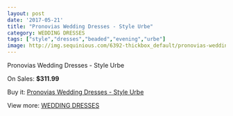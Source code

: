 ```yaml
---
layout: post
date: '2017-05-21'
title: "Pronovias Wedding Dresses - Style Urbe"
category: WEDDING DRESSES
tags: ["style","dresses","beaded","evening","urbe"]
image: http://img.sequinious.com/6392-thickbox_default/pronovias-wedding-dresses-style-urbe.jpg
---
```

Pronovias Wedding Dresses - Style Urbe

On Sales: **$311.99**
<a href="https://www.sequinious.com/wedding-dresses/2604-pronovias-wedding-dresses-style-urbe.html"><amp-img layout="responsive" width="600" height="600" src="//img.sequinious.com/6392-thickbox_default/pronovias-wedding-dresses-style-urbe.jpg" alt="Pronovias Wedding Dresses - Style Urbe 0" /></a>
<a href="https://www.sequinious.com/wedding-dresses/2604-pronovias-wedding-dresses-style-urbe.html"><amp-img layout="responsive" width="600" height="600" src="//img.sequinious.com/6394-thickbox_default/pronovias-wedding-dresses-style-urbe.jpg" alt="Pronovias Wedding Dresses - Style Urbe 1" /></a>
<a href="https://www.sequinious.com/wedding-dresses/2604-pronovias-wedding-dresses-style-urbe.html"><amp-img layout="responsive" width="600" height="600" src="//img.sequinious.com/6393-thickbox_default/pronovias-wedding-dresses-style-urbe.jpg" alt="Pronovias Wedding Dresses - Style Urbe 2" /></a>

Buy it: [Pronovias Wedding Dresses - Style Urbe](https://www.sequinious.com/wedding-dresses/2604-pronovias-wedding-dresses-style-urbe.html "Pronovias Wedding Dresses - Style Urbe")

View more: [WEDDING DRESSES](https://www.sequinious.com/2-wedding-dresses "WEDDING DRESSES")